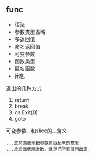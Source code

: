 ## func

- 语法
- 参数类型省略
- 多返回值 
- 命名返回值
- 可变参数
- 函数类型
- 匿名函数
- 闭包


退出的几种方式
1. return
2. break
3. os.Exit(0)
4. goto

可变参数...和slice的...含义
```
...放前面表示把参数聚拢起来的意思.
...放后面表示发散，就是把所有值列出来.

```

